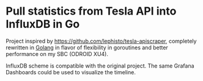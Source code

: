 # Pull statistics from Tesla API into InfluxDB in Go

Project inspired by https://github.com/lephisto/tesla-apiscraper, completely rewritten in [Golang](https://golang.org) in flavor of flexibility in goroutines and better performance on my SBC (ODROID XU4).

InfluxDB scheme is compatible with the original project. The same Grafana Dashboards could be used to visualize the timeline.

